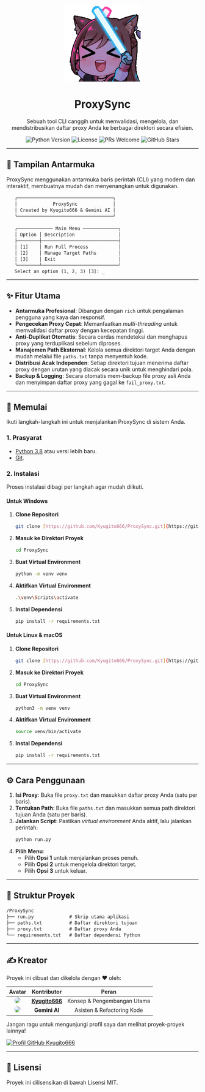 <div align="center">
  <img src="https://raw.githubusercontent.com/Kyugito666/Kyugito666/main/assets/duong2.gif" alt="Logo" width="200">
  <h1 align="center">ProxySync</h1>
  <p align="center">
    Sebuah tool CLI canggih untuk memvalidasi, mengelola, dan mendistribusikan daftar proxy Anda ke berbagai direktori secara efisien.
  </p>
  
  <p align="center">
    <img src="https://img.shields.io/badge/Python-3.8%2B-blue?style=for-the-badge&logo=python" alt="Python Version">
    <img src="https://img.shields.io/badge/License-MIT-green?style=for-the-badge" alt="License">
    <img src="https://img.shields.io/static/v1?label=PRs&message=welcome&color=brightgreen&style=for-the-badge" alt="PRs Welcome">
    <img src="https://img.shields.io/github/stars/Kyugito666/ProxySync?style=for-the-badge&logo=github&label=Stars" alt="GitHub Stars">
  </p>
</div>

---

## 🌟 Tampilan Antarmuka

ProxySync menggunakan antarmuka baris perintah (CLI) yang modern dan interaktif, membuatnya mudah dan menyenangkan untuk digunakan.

```text
   ┌───────────────────────────────────┐
   │             ProxySync             │
   │ Created by Kyugito666 & Gemini AI │
   └───────────────────────────────────┘

   ╭───────────── Main Menu ─────────────╮
   │ Option │ Description                │
   ├────────┼────────────────────────────┤
   │ [1]    │ Run Full Process           │
   │ [2]    │ Manage Target Paths        │
   │ [3]    │ Exit                       │
   ╰────────┴────────────────────────────╯
   Select an option (1, 2, 3) [3]: _
```

---

## ✨ Fitur Utama

-   **Antarmuka Profesional**: Dibangun dengan `rich` untuk pengalaman pengguna yang kaya dan responsif.
-   **Pengecekan Proxy Cepat**: Memanfaatkan *multi-threading* untuk memvalidasi daftar proxy dengan kecepatan tinggi.
-   **Anti-Duplikat Otomatis**: Secara cerdas mendeteksi dan menghapus proxy yang terduplikasi sebelum diproses.
-   **Manajemen Path Eksternal**: Kelola semua direktori target Anda dengan mudah melalui file `paths.txt` tanpa menyentuh kode.
-   **Distribusi Acak Independen**: Setiap direktori tujuan menerima daftar proxy dengan urutan yang diacak secara unik untuk menghindari pola.
-   **Backup & Logging**: Secara otomatis mem-backup file proxy asli Anda dan menyimpan daftar proxy yang gagal ke `fail_proxy.txt`.

---

## 🚀 Memulai

Ikuti langkah-langkah ini untuk menjalankan ProxySync di sistem Anda.

### 1. Prasyarat

-   [Python 3.8](https://www.python.org/downloads/) atau versi lebih baru.
-   [Git](https://git-scm.com/downloads/).

### 2. Instalasi

Proses instalasi dibagi per langkah agar mudah diikuti.

#### Untuk Windows
1.  **Clone Repositori**
    ```bash
    git clone [https://github.com/Kyugito666/ProxySync.git](https://github.com/Kyugito666/ProxySync.git)
    ```
2.  **Masuk ke Direktori Proyek**
    ```bash
    cd ProxySync
    ```
3.  **Buat Virtual Environment**
    ```bash
    python -m venv venv
    ```
4.  **Aktifkan Virtual Environment**
    ```bash
    .\venv\Scripts\activate
    ```
5.  **Instal Dependensi**
    ```bash
    pip install -r requirements.txt
    ```

#### Untuk Linux & macOS
1.  **Clone Repositori**
    ```bash
    git clone [https://github.com/Kyugito666/ProxySync.git](https://github.com/Kyugito666/ProxySync.git)
    ```
2.  **Masuk ke Direktori Proyek**
    ```bash
    cd ProxySync
    ```
3.  **Buat Virtual Environment**
    ```bash
    python3 -m venv venv
    ```
4.  **Aktifkan Virtual Environment**
    ```bash
    source venv/bin/activate
    ```
5.  **Instal Dependensi**
    ```bash
    pip install -r requirements.txt
    ```

---

## ⚙️ Cara Penggunaan

1.  **Isi Proxy**: Buka file `proxy.txt` dan masukkan daftar proxy Anda (satu per baris).
2.  **Tentukan Path**: Buka file `paths.txt` dan masukkan semua path direktori tujuan Anda (satu per baris).
3.  **Jalankan Script**: Pastikan *virtual environment* Anda aktif, lalu jalankan perintah:
    ```bash
    python run.py
    ```
4.  **Pilih Menu**:
    -   Pilih **Opsi 1** untuk menjalankan proses penuh.
    -   Pilih **Opsi 2** untuk mengelola direktori target.
    -   Pilih **Opsi 3** untuk keluar.

---

## 📁 Struktur Proyek

```
/ProxySync
├── run.py             # Skrip utama aplikasi
├── paths.txt          # Daftar direktori tujuan
├── proxy.txt          # Daftar proxy Anda
└── requirements.txt   # Daftar dependensi Python
```

---

## ✍️ Kreator

Proyek ini dibuat dan dikelola dengan ❤️ oleh:

| Avatar | Kontributor | Peran |
| :---: |:---:|:---:|
| <img src="https://avatars.githubusercontent.com/Kyugito666" width="50" style="border-radius:50%"> | **[Kyugito666](https://github.com/Kyugito666)** | Konsep & Pengembangan Utama |
| <img src="https://i.imgur.com/e53a8hB.png" width="50" style="border-radius:50%"> | **Gemini AI** | Asisten & Refactoring Kode |

Jangan ragu untuk mengunjungi profil saya dan melihat proyek-proyek lainnya!

[![Profil GitHub Kyugito666](https://img.shields.io/badge/GitHub-Kyugito666-black?style=for-the-badge&logo=github)](https://github.com/Kyugito666)

---

## 📄 Lisensi

Proyek ini dilisensikan di bawah Lisensi MIT.
